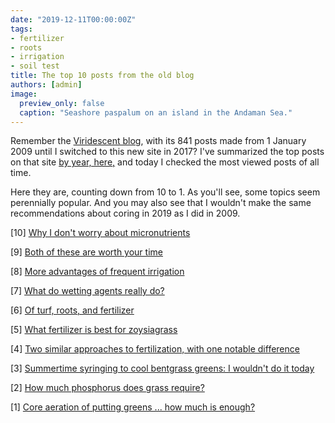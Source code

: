 ```yaml
---
date: "2019-12-11T00:00:00Z"
tags:
- fertilizer
- roots
- irrigation
- soil test
title: The top 10 posts from the old blog
authors: [admin]
image:
  preview_only: false
  caption: "Seashore paspalum on an island in the Andaman Sea."
---
```


Remember the [Viridescent blog](https://www.blog.asianturfgrass.com/), with its 841 posts made from 1 January 2009 until I switched to this new site in 2017? I've summarized the top posts on that site [by year, here,](https://www.blog.asianturfgrass.com/2016/12/top-10-posts-of-2016.html) and today I checked the most viewed posts of all time. 

Here they are, counting down from 10 to 1. As you'll see, some topics seem perennially popular. And you may also see that I wouldn't make the same recommendations about coring in 2019 as I did in 2009. 

[10] [Why I don't worry about micronutrients](https://www.blog.asianturfgrass.com/2017/01/why-i-dont-worry-about-micronutrients.html)

[9] [Both of these are worth your time](https://www.blog.asianturfgrass.com/2016/11/both-of-these-are-worth-your-time.html)

[8] [More advantages of frequent irrigation](https://www.blog.asianturfgrass.com/2014/05/more-advantages-of-frequent-irrigation.html)

[7] [What do wetting agents really do?](https://www.blog.asianturfgrass.com/2014/12/what-do-wetting-agents-really-do.html)

[6] [Of turf, roots, and fertilizer](https://www.blog.asianturfgrass.com/2017/06/of-turf-roots-and-fertilizer.html)

[5] [What fertilizer is best for zoysiagrass](https://www.blog.asianturfgrass.com/2010/09/what-fertilizer-is-best-for-zoysiagrass.html)

[4] [Two similar approaches to fertilization, with one notable difference](https://www.blog.asianturfgrass.com/2015/04/2-similar-approaches-to-fertilisation-with-1-notable-difference.html)

[3] [Summertime syringing to cool bentgrass greens: I wouldn't do it today](https://www.blog.asianturfgrass.com/2013/06/summertime-syringing-to-cool-bentgrass-greens-i-wouldnt-do-it-today.html)

[2] [How much phosphorus does grass require?](https://www.blog.asianturfgrass.com/2009/07/how-much-phosphorus-does-grass-require.html)

[1] [Core aeration of putting greens ... how much is enough?](https://www.blog.asianturfgrass.com/2009/07/core-aeration-of-putting-greens-how-much-is-enough.html)





















